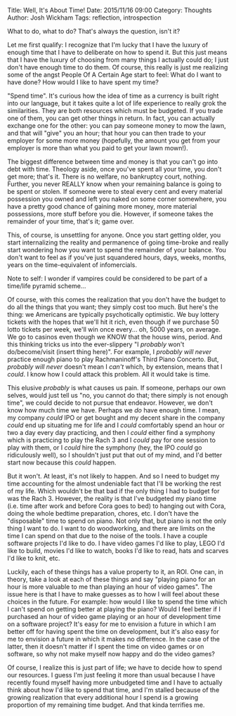 Title: Well, It's About Time!
Date: 2015/11/16 09:00
Category: Thoughts
Author: Josh Wickham
Tags: reflection, introspection

What to do, what to do? That's always the question, isn't it?

Let me first qualify: I recognize that I'm lucky that I have the luxury of enough time that I have to deliberate on
how to spend it. But this just means that I have the luxury of choosing from many things I actually could do; I just
don't have enough time to do them. Of course, this really is just me realizing some of the angst People Of A Certain Age
start to feel: What do I want to have done? How would I like to have spent my time?

"Spend time". It's curious how the idea of time as a currency is built right into our language, but it takes quite a
lot of life experience to really grok the similarities. They are both resources which must be budgeted. If you trade
one of them, you can get other things in return. In fact, you can actually exchange one for the other: you can pay
someone money to mow the lawn, and that will "give" you an hour; that hour you can then trade to your employer for some
more money (hopefully, the amount you get from your employer is more than what you paid to get your lawn mown!).

The biggest difference between time and money is that you can't go into debt with time. Theology aside, once you've
spent all your time, you don't get more; that's it. There is no welfare, no bankruptcy court, nothing. Further, you never
REALLY know when your remaining balance is going to be spent or stolen. If someone were to steal every cent and every
material possession you owned and left you naked on some corner somewhere, you have a pretty good chance of gaining more
money, more material possessions, more stuff before you die. However, if someone takes the remainder of your time, that's
it; game over.

This, of course, is unsettling for anyone. Once you start getting older, you start internalizing the reality and
permanence of going time-broke and really start wondering how you want
to spend the remainder of your balance. You don't want to feel as if you've just squandered hours, days, weeks, months,
years on the time-equivalent of infomercials.

Note to self: I wonder if vampires could be considered to be part of a time/life pyramid scheme...

Of course, with this comes the realization that you don't have the budget to do all the things that you want; they simply
cost too much. But here's the thing: we Americans are typically psychotically optimistic. We buy lottery tickets with
the hopes that we'll hit it rich, even though if we purchase 50 lotto tickets per week, we'll win once every... oh, 5000
years, on average. We go to casinos even though we KNOW that the house wins, period. And this thinking tricks us into
the ever-slippery "I _probably_ won't do/become/visit (insert thing here)". For example, I _probably will never_ practice
enough piano to play Rachmaninoff's Third Piano Concerto. But, _probably will never_ doesn't mean I _can't_ which, by
extension, means that I _could_. I know how I could attack this problem. All it would take is time.

This elusive _probably_ is what causes us pain. If someone, perhaps our own selves, would just tell us "no, you cannot
do that; there simply is not enough time", we could decide to not pursue that endeavor. However, we don't know how much
time we have. Perhaps we _do_ have enough time. I mean, my company _could_ IPO or get bought and my decent share in the
company _could_ end up situating me for life and I _could_ comfortably spend an hour or two a day every day practicing,
and then I _could_ either find a symphony which is practicing to play the Rach 3 and I _could_ pay for one session to play
with them, or I _could_ hire the symphony (hey, the IPO _could_ go ridiculously well), so I shouldn't just put that out of
my mind, and I'd better start now because this _could_ happen.

But it won't. At least, it's not likely to happen. And so I need to budget my time accounting for the almost undeniable
fact that I'll be working the rest of my life. Which wouldn't be that bad if the only thing I had to budget for was the
Rach 3. However, the reality is that I've budgeted my piano time (i.e. time after work and before Cora goes to bed) to
hanging out with Cora, doing the whole bedtime preparation, chores, etc. I don't have the "disposable" time to spend on
piano. Not only that, but piano is not the only thing I want to do. I want to do woodworking, and there are limits on
the time I can spend on that due to the noise of the tools. I have a couple software projects I'd like to do. I have
video games I'd like to play, LEGO I'd like to build, movies I'd like to watch, books I'd like to read, hats and scarves
I'd like to knit, etc.

Luckily, each of these things has a value property to it, an ROI. One can, in theory, take a look at each of these
things and say "playing piano for an hour is more valuable to me than playing an hour of video games". The issue here is
that I have to make guesses as to how I will feel about these choices in the future. For example: how would I like to 
spend the time which I can't spend on getting better at playing the piano? Would I feel better if I purchased an hour of
video game playing or an hour of development time on a software project? It's easy for me to envision a future in which
I am better off for having spent the time on development, but it's also easy for me to envision a future in which it makes
no difference. In the case of the latter, then it doesn't matter if I spent the time on video games or on software, so
why not make myself now happy and do the video games?

Of course, I realize this is just part of life; we have to decide how to spend our resources. I guess I'm just feeling
it more than usual because I have recently found myself having more unbudgeted time and I have to actually think about
how I'd like to spend that time, and I'm stalled because of the growing realization that every additional hour I spend
is a growing proportion of my remaining time budget. And that kinda terrifies me.